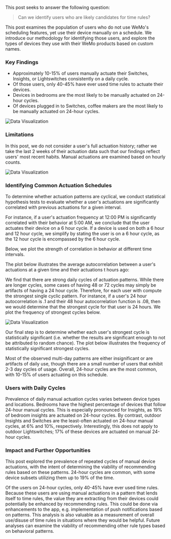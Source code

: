 
This post seeks to answer the following question:
>Can we identify users who are likely candidates for time rules?

This post examines the population of users who do not use WeMo's scheduling features, yet use their device manually on a schedule. We introduce our methodology for identifying those users, and explore the types of devices they use with their WeMo products based on custom names.


### Key Findings
* Approximately 10-15% of users manually actuate their Switches, Insights, or Lightswitches consistently on a daily cycle.
* Of those users, only 40-45% have ever used time rules to actuate their devices.
* Devices in bedrooms are the most likely to be manually actuated on 24-hour cycles.
* Of devices plugged in to Switches, coffee makers are the most likely to be manually actuated on 24-hour cycles.

![Data Visualization](http://zdnet2.cbsistatic.com/hub/i/r/2014/10/05/c48cb14d-4c89-11e4-b6a0-d4ae52e95e57/resize/770xauto/4ded3e72ec11720124c9ad735f9c4efe/internet-splat-map-flickr-jurvetson-orig-v1.gif)

### Limitations
In this post, we do not consider a user's full actuation history; rather we take the last 2 weeks of their actuation data such that our findings reflect users' most recent habits. Manual actuations are examined based on hourly counts.

![Data Visualization](http://www.keywebmetrics.com/wp-content/uploads/2013/07/flickrgeotags.jpg)


### Identifying Common Actuation Schedules

To determine whether actuation patterns are cyclical, we conduct statistical hypothesis tests to evaluate whether a user's actuations are significantly correlated with previous actuations for a given interval.

For instance, if a user's actuation frequency at 12:00 PM is significantly correlated with their behavior at 5:00 AM, we conclude that the user actuates their device on a 6 hour cycle. If a device is used on both a 6 hour and 12 hour cycle, we simplify by stating the user is on a 6 hour cycle, as the 12 hour cycle is encompassed by the 6 hour cycle.

Below, we plot the strength of correlation in behavior at different time intervals.

The plot below illustrates the average autocorrelation between a user's actuations at a given time and their actuations t hours ago:


We find that there are strong daily cycles of actuation patterns. While there are longer cycles, some cases of having 48 or 72 cycles may simply be artifacts of having a 24 hour cycle. Therefore, for each user with compute the strongest single cyclic pattern. For instance, if a user's 24 hour autocorrelation is .1 and their 48 hour autocorrelation function is .08, then we would determine that the strongest cycle for that user is 24 hours. We plot the frequency of strongest cycles below.

![Data Visualization](http://biomedicalcomputationreview.org/sites/default/files/u38/05-06-vibrating-nodes.png)



Our final step is to determine whether each user's strongest cycle is statistically significant (i.e. whether the results are significant enough to not be attributed to random chance). The plot below illustrates the frequency of statistically significant strongest cycles.

Most of the observed multi-day patterns are either insignificant or are artifacts of daily use, though there are a small number of users that exhibit 2-3 day cycles of usage. Overall, 24-hour cycles are the most common, with 10-15% of users actuating on this schedule.




### Users with Daily Cycles

Prevalence of daily manual actuation cycles varies between device types and locations. Bedrooms have the highest percentage of devices that follow 24-hour manual cycles. This is especially pronounced for Insights, as 19% of bedroom insights are actuated on 24-hour cycles. By contrast, outdoor Insights and Switches are the least-often actuated on 24-hour manual cycles, at 6% and 10%, respectively. Interestingly, this does not apply to outdoor Lightswitches; 17% of these devices are actuated on manual 24-hour cycles.


### Impact and Further Opportunities

This post explored the prevalence of repeated cycles of manual device actuations, with the intent of determining the viability of recommending rules based on these patterns. 24-hour cycles are common, with some device subsets utilizing them up to 19% of the time.

Of the users on 24-hour cycles, only 40-45% have ever used time rules. Because these users are using manual actuations in a pattern that lends itself to time rules, the value they are extracting from their devices could potentially be enhanced by recommending rules. This could be done via enhancements to the app, e.g. implementation of push notifications based on patterns. This analysis is also valuable as a measurement of overall use/disuse of time rules in situations where they would be helpful. Future analyses can examine the viability of recommending other rule types based on behavioral patterns.
